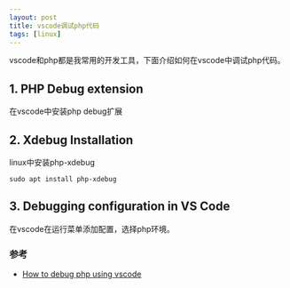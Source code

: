 ```yaml
---
layout: post
title: vscode调试php代码
tags: [linux]
---
```


vscode和php都是我常用的开发工具，下面介绍如何在vscode中调试php代码。

## 1. PHP Debug extension

在vscode中安装php debug扩展



## 2. Xdebug Installation

linux中安装php-xdebug

```shell
sudo apt install php-xdebug
```

## 3. Debugging configuration in VS Code

在vscode在运行菜单添加配置，选择php环境。

### 参考

- [How  to debug php using vscode](https://dev.to/vidamrr/how-to-debug-php-using-visual-studio-code-1gna)